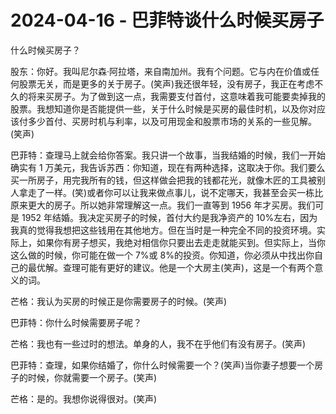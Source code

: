 # 2024-04-16 - 巴菲特谈什么时候买房子

什么时候买房子？

股东：你好。我叫尼尔森·阿拉塔，来自南加州。我有个问题。它与内在价值或任何股票无关，而是更多的关于房子。(笑声)我还很年轻，没有房子，我正在考虑不久的将来买房子。为了做到这一点，我需要支付首付，这意味着我可能要卖掉我的股票。我想知道你是否能提供一些，关于什么时候是买房的最佳时机，以及你对应该付多少首付、买房时机与利率，以及可用现金和股票市场的关系的一些见解。(笑声)

巴菲特：查理马上就会给你答案。我只讲一个故事，当我结婚的时候，我们一开始确实有 1 万美元，我告诉苏西：你知道，现在有两种选择，这取决于你。我们要么买一所房子，用完我所有的钱，但这样做会把我的钱都花光，就像木匠的工具被别人拿走了一样。(笑)或者你可以让我来做点事儿，说不定哪天，我甚至会买一栋比原来更大的房子。所以她非常理解这一点。我们一直等到 1956 年才买房。我们可是 1952 年结婚。我决定买房子的时候，首付大约是我净资产的 10%左右，因为我真的觉得我想把这些钱用在其他地方。但在当时是一种完全不同的投资环境。实际上，如果你有房子想买，我绝对相信你只要出去走走就能买到。但实际上，当你这么做的时候，你可能在做一个 7%或 8%的投资。你知道，你必须从中找出你自己的最优解。查理可能有更好的建议。他是一个大房主(笑声)，这是一个有两个意义的词。

芒格：我认为买房的时候正是你需要房子的时候。(笑声)

巴菲特：你什么时候需要房子呢？

芒格：我也有一些过时的想法。单身的人，我不在乎他们有没有房子。(笑声)

巴菲特：查理，如果你结婚了，你什么时候需要一个？(笑声)当你妻子想要一个房子的时候，你就需要一个房子。(笑声)

芒格：是的。我想你说得很对。(笑声)
